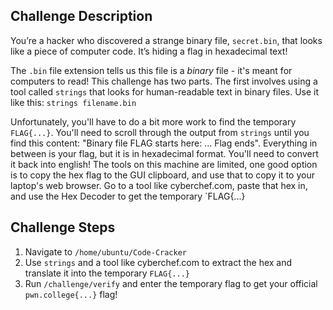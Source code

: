 ## Challenge Description
You’re a hacker who discovered a strange binary file, `secret.bin`, that looks like a piece of computer code. 
It’s hiding a flag in hexadecimal text!

The `.bin` file extension tells us this file is a _binary_ file - it's meant for computers to read!
This challenge has two parts. The first involves using a tool called `strings` that looks for human-readable text in binary files.
Use it like this: `strings filename.bin`

Unfortunately, you'll have to do a bit more work to find the temporary `FLAG{...}`. 
You'll need to scroll through the output from `strings` until you find this content: "Binary file FLAG starts here: ... Flag ends".
Everything in between is your flag, but it is in hexadecimal format. You'll need to convert it back into english!
The tools on this machine are limited, one good option is to copy the hex flag to the GUI clipboard, and use that to copy it to your laptop's web browser. 
Go to a tool like cyberchef.com, paste that hex in, and use the Hex Decoder to get the temporary `FLAG{...}

## Challenge Steps
1. Navigate to `/home/ubuntu/Code-Cracker`
2. Use `strings` and a tool like cyberchef.com to extract the hex and translate it into the temporary `FLAG{...}`
3. Run `/challenge/verify` and enter the temporary flag to get your official `pwn.college{...}` flag!
